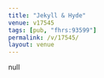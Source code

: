 ```yaml
---
title: "Jekyll & Hyde"
venue: v17545
tags: [pub, "fhrs:93599"]
permalink: /v/17545/
layout: venue
---
```

null